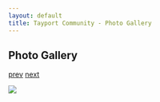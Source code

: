 ```yaml
---
layout: default
title: Tayport Community - Photo Gallery
---
```

## Photo Gallery

[prev](http://tayport.org.uk/photo/26) [next](http://tayport.org.uk/photo/28)

![ ](http://tayport.org.uk/media/027.jpg " ")

